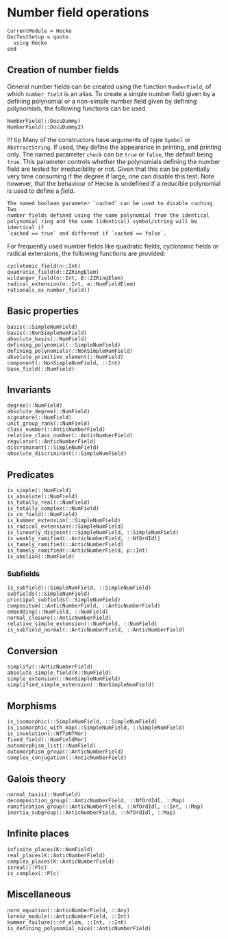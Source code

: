 # Number field operations

```@meta
CurrentModule = Hecke
DocTestSetup = quote
  using Hecke
end
```

## Creation of number fields

General number fields can be created using the function `NumberField`, of which
`number_field` is an alias. To create a simple number field given by a defining
polynomial or a non-simple number field given by defining polynomials, the
following functions can be used.

```@docs
NumberField(::DocuDummy)
NumberField(::DocuDummy2)
```

!!! tip
    Many of the constructors have arguments of type `Symbol` or
    `AbstractString`.  If used, they define the appearance in printing, and
    printing only.  The named parameter `check` can be `true` or `false`, the
    default being `true`.  This parameter controls whether the polynomials
    defining the number field are tested for irreducibility or not. Given that
    this can be potentially very time consuming if the degree if large, one can
    disable this test. Note however, that the behaviour of Hecke is undefined
    if a reducible polynomial is used to define a *field*.

    The named boolean parameter `cached` can be used to disable caching. Two
    number fields defined using the same polynomial from the identical
    polynomial ring and the same (identical) symbol/string will be identical if
    `cached == true` and different if `cached == false`.


For frequently used number fields like quadratic fields, cyclotomic fields
or radical extensions, the following functions are provided:

```@docs
cyclotomic_field(n::Int)
quadratic_field(d::ZZRingElem)
wildanger_field(n::Int, B::ZZRingElem)
radical_extension(n::Int, a::NumFieldElem)
rationals_as_number_field()
```

## Basic properties

```@docs
basis(::SimpleNumField)
basis(::NonSimpleNumField)
absolute_basis(::NumField)
defining_polynomial(::SimpleNumField)
defining_polynomials(::NonSimpleNumField)
absolute_primitive_element(::NumField)
component(::NonSimpleNumField, ::Int)
base_field(::NumField)
```

## Invariants

```@docs
degree(::NumField)
absolute_degree(::NumField)
signature(::NumField)
unit_group_rank(::NumField)
class_number(::AnticNumberField)
relative_class_number(::AnticNumberField)
regulator(::AnticNumberField)
discriminant(::SimpleNumField)
absolute_discriminant(::SimpleNumField)
```

## Predicates

```@docs
is_simple(::NumField)
is_absolute(::NumField)
is_totally_real(::NumField)
is_totally_complex(::NumField)
is_cm_field(::NumField)
is_kummer_extension(::SimpleNumField)
is_radical_extension(::SimpleNumField)
is_linearly_disjoint(::SimpleNumField, ::SimpleNumField)
is_weakly_ramified(::AnticNumberField, ::NfOrdIdl)
is_tamely_ramified(::AnticNumberField)
is_tamely_ramified(::AnticNumberField, p::Int)
is_abelian(::NumField)
```

### Subfields

```@docs
is_subfield(::SimpleNumField, ::SimpleNumField)
subfields(::SimpleNumField)
principal_subfields(::SimpleNumField)
compositum(::AnticNumberField, ::AnticNumberField)
embedding(::NumField, ::NumField)
normal_closure(::AnticNumberField)
relative_simple_extension(::NumField, ::NumField)
is_subfield_normal(::AnticNumberField, ::AnticNumberField)
```

## Conversion

```@docs
simplify(::AnticNumberField)
absolute_simple_field(K::NumField)
simple_extension(::NonSimpleNumField)
simplified_simple_extension(::NonSimpleNumField)
```

## Morphisms

```@docs
is_isomorphic(::SimpleNumField, ::SimpleNumField)
is_isomorphic_with_map(::SimpleNumField, ::SimpleNumField)
is_involution(::NfToNfMor)
fixed_field(::NumFieldMor)
automorphism_list(::NumField)
automorphism_group(::AnticNumberField)
complex_conjugation(::AnticNumberField)
```

## Galois theory

```@docs
normal_basis(::NumField)
decomposition_group(::AnticNumberField, ::NfOrdIdl, ::Map)
ramification_group(::AnticNumberField, ::NfOrdIdl, ::Int, ::Map)
inertia_subgroup(::AnticNumberField, ::NfOrdIdl, ::Map)
```

## Infinite places

```@docs
infinite_places(K::NumField)
real_places(K::AnticNumberField)
complex_places(K::AnticNumberField)
isreal(::Plc)
is_complex(::Plc)
```

## Miscellaneous

```@docs
norm_equation(::AnticNumberField, ::Any)
lorenz_module(::AnticNumberField, ::Int)
kummer_failure(::nf_elem, ::Int, ::Int)
is_defining_polynomial_nice(::AnticNumberField)
```
